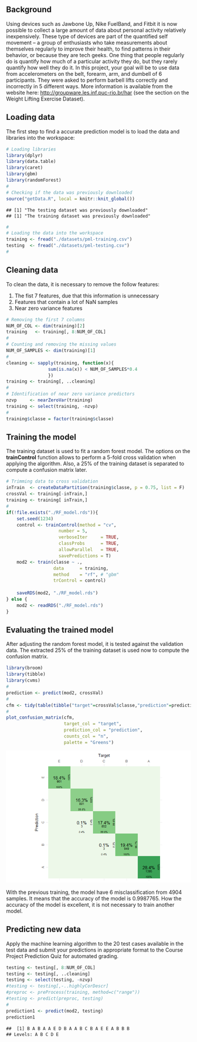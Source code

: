 Background
----------

Using devices such as Jawbone Up, Nike FuelBand, and Fitbit it is now
possible to collect a large amount of data about personal activity
relatively inexpensively. These type of devices are part of the
quantified self movement – a group of enthusiasts who take measurements
about themselves regularly to improve their health, to find patterns in
their behavior, or because they are tech geeks. One thing that people
regularly do is quantify how much of a particular activity they do, but
they rarely quantify how well they do it. In this project, your goal
will be to use data from accelerometers on the belt, forearm, arm, and
dumbell of 6 participants. They were asked to perform barbell lifts
correctly and incorrectly in 5 different ways. More information is
available from the website here:
<a href="http://groupware.les.inf.puc-rio.br/har" class="uri">http://groupware.les.inf.puc-rio.br/har</a>
(see the section on the Weight Lifting Exercise Dataset).

Loading data
------------

The first step to find a accurate prediction model is to load the data
and libraries into the workspace:

``` r
# Loading libraries
library(dplyr)
library(data.table)
library(caret)
library(gbm)
library(randomForest)
#
# Checking if the data was previously downloaded
source("getData.R", local = knitr::knit_global())
```

    ## [1] "The testing dataset was previously downloaded"
    ## [1] "The training dataset was previously downloaded"

``` r
#
# Loading the data into the workspace
training <- fread("./datasets/pml-training.csv")
testing  <- fread("./datasets/pml-testing.csv")
#
```

Cleaning data
-------------

To clean the data, it is necessary to remove the follow features:

1.  The fist 7 features, due that this information is unnecessary  
2.  Features that contain a lot of NaN samples  
3.  Near zero variance features

``` r
# Removing the first 7 columns
NUM_OF_COL <- dim(training)[2]
training   <- training[, 8:NUM_OF_COL]
#
# Counting and removing the missing values
NUM_OF_SAMPLES <- dim(training)[1]
#
cleaning <- sapply(training, function(x){
                sum(is.na(x)) < NUM_OF_SAMPLES*0.4
                })
training <- training[, ..cleaning]
#
# Identification of near zero variance predictors
nzvp     <- nearZeroVar(training)
training <- select(training, -nzvp)
#
training$classe = factor(training$classe)
```

Training the model
------------------

The training dataset is used to fit a random forest model. The options
on the **trainControl** function allows to perform a 5-fold cross
validation when applying the algorithm. Also, a 25% of the training
dataset is separated to compute a confusion matrix later.

``` r
# Trimming data to cross validation
inTrain  <- createDataPartition(training$classe, p = 0.75, list = F)
crossVal <- training[-inTrain,]
training <- training[ inTrain,]
#
if(!file.exists("./RF_model.rds")){
    set.seed(1234)
    control <- trainControl(method = "cv",
                    number = 5, 
                    verboseIter     = TRUE,
                    classProbs      = TRUE,
                    allowParallel   = TRUE,
                    savePredictions = T)
    mod2 <- train(classe ~ ., 
                  data      = training, 
                  method    = "rf", # "gbm"
                  trControl = control)
    
    saveRDS(mod2, "./RF_model.rds")
} else {
    mod2 <- readRDS("./RF_model.rds")
}
```

Evaluating the trained model
----------------------------

After adjusting the random forest model, it is tested against the
validation data. The extracted 25% of the training dataset is used now
to compute the confusion matrix.

``` r
library(broom)
library(tibble) 
library(cvms)
#
prediction <- predict(mod2, crossVal)
#
cfm <- tidy(table(tibble("target"=crossVal$classe,"prediction"=prediction)))
#
plot_confusion_matrix(cfm, 
                      target_col = "target", 
                      prediction_col = "prediction",
                      counts_col = "n",
                      palette = "Greens")
```

![](Course_Project_files/figure-markdown_github/evaluating-1.png)

With the previous training, the model have 6 misclassification from 4904
samples. It means that the accuracy of the model is 0.9987765. How the
accuracy of the model is excellent, it is not necessary to train another
model.

Predicting new data
-------------------

Apply the machine learning algorithm to the 20 test cases available in
the test data and submit your predictions in appropriate format to the
Course Project Prediction Quiz for automated grading.

``` r
testing <- testing[, 8:NUM_OF_COL]
testing <- testing[, ..cleaning]
testing <- select(testing, -nzvp)
#testing <- testing[,-..highlyCorDescr]
#preproc <- preProcess(training, method=c("range"))
#testing <- predict(preproc, testing)
#
prediction1 <- predict(mod2, testing)
prediction1
```

    ##  [1] B A B A A E D B A A B C B A E E A B B B
    ## Levels: A B C D E
